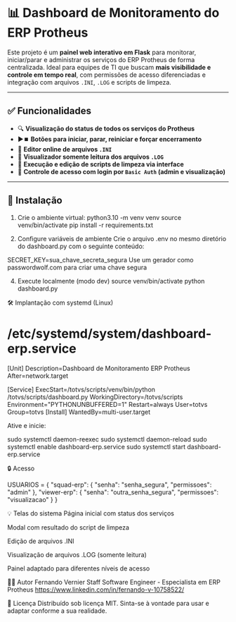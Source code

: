 # 📊 Dashboard de Monitoramento do ERP Protheus

Este projeto é um **painel web interativo em Flask** para monitorar, iniciar/parar e administrar os serviços do ERP Protheus de forma centralizada. Ideal para equipes de TI que buscam **mais visibilidade e controle em tempo real**, com permissões de acesso diferenciadas e integração com arquivos `.INI`, `.LOG` e scripts de limpeza.

---

## ✅ Funcionalidades

- 🔍 **Visualização do status de todos os serviços do Protheus**
- ▶️⏹️ **Botões para iniciar, parar, reiniciar e forçar encerramento**
- 📝 **Editor online de arquivos `.INI`**
- 📄 **Visualizador somente leitura dos arquivos `.LOG`**
- 🧹 **Execução e edição de scripts de limpeza via interface**
- 🔐 **Controle de acesso com login por `Basic Auth` (admin e visualização)**

---

## 🚀 Instalação

1. Crie o ambiente virtual:
python3.10 -m venv venv
source venv/bin/activate
pip install -r requirements.txt

2. Configure variáveis de ambiente
Crie o arquivo .env no mesmo diretório do dashboard.py com o seguinte conteúdo:

SECRET_KEY=sua_chave_secreta_segura
Use um gerador como passwordwolf.com para criar uma chave segura

4. Execute localmente (modo dev)
source venv/bin/activate
python dashboard.py

🛠️ Implantação com systemd (Linux)

# /etc/systemd/system/dashboard-erp.service
[Unit]
Description=Dashboard de Monitoramento ERP Protheus
After=network.target

[Service]
ExecStart=/totvs/scripts/venv/bin/python /totvs/scripts/dashboard.py
WorkingDirectory=/totvs/scripts
Environment="PYTHONUNBUFFERED=1"
Restart=always
User=totvs
Group=totvs
[Install]
WantedBy=multi-user.target

Ative e inicie:

sudo systemctl daemon-reexec
sudo systemctl daemon-reload
sudo systemctl enable dashboard-erp.service
sudo systemctl start dashboard-erp.service

🔒 Acesso

USUARIOS = {
    "squad-erp": {
        "senha": "senha_segura",
        "permissoes": "admin"
    },
    "viewer-erp": {
        "senha": "outra_senha_segura",
        "permissoes": "visualizacao"
    }
}

💡 Telas do sistema
Página inicial com status dos serviços

Modal com resultado do script de limpeza

Edição de arquivos .INI

Visualização de arquivos .LOG (somente leitura)

Painel adaptado para diferentes níveis de acesso

👨‍💻 Autor
Fernando Vernier
Staff Software Engineer - Especialista em ERP Protheus
https://www.linkedin.com/in/fernando-v-10758522/

📢 Licença
Distribuído sob licença MIT. Sinta-se à vontade para usar e adaptar conforme a sua realidade.
